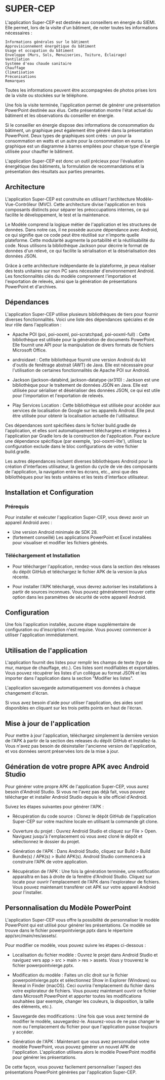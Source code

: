 # SUPER-CEP

L'application Super-CEP est destinée aux conseillers en énergie du SIEMl. Elle permet, lors de la visite d'un bâtiment, de noter toutes les informations nécessaires :

    Informations générales sur le bâtiment
    Approvisionnement énergétique du bâtiment
    Usage et occupation du bâtiment
    Enveloppe (Murs, Sols, Menuiseries, Toiture, Éclairage)
    Ventilation
    Système d'eau chaude sanitaire
    Chauffage
    Climatisation
    Préconisations
    Remarques

Toutes les informations peuvent être accompagnées de photos prises lors de la visite ou stockées sur le téléphone.

Une fois la visite terminée, l'application permet de générer une présentation PowerPoint destinée aux élus. Cette présentation montre l'état actuel du bâtiment et les observations du conseiller en énergie.

Si le conseiller en énergie dispose des informations de consommation du bâtiment, un graphique peut également être généré dans la présentation PowerPoint. Deux types de graphiques sont créés : un pour la consommation en watts et un autre pour la consommation en euros. Le graphique est un diagramme à barres empilées pour chaque type d'énergie utilisée pour chauffer le bâtiment.

L'application Super-CEP est donc un outil précieux pour l'évaluation énergétique des bâtiments, la formulation de recommandations et la présentation des résultats aux parties prenantes.

## Architecture 
L'application Super-CEP est construite en utilisant l'architecture Modèle-Vue-Contrôleur (MVC). Cette architecture divise l'application en trois composants distincts pour séparer les préoccupations internes, ce qui facilite le développement, le test et la maintenance.

Le Modèle comprend la logique métier de l'application et les structures de données. Dans notre cas, il ne possède aucune dépendance avec Android, ce qui signifie que ce code peut être réutilisé sur n'importe quelle plateforme. Cette modularité augmente la portabilité et la réutilisabilité du code. Nous utilisons la bibliothèque Jackson pour décrire le format de données d'un relevé, ce qui facilite la sérialisation et la désérialisation des données JSON.

Grâce à cette architecture indépendante de la plateforme, je peux réaliser des tests unitaires sur mon PC sans nécessiter d'environnement Android. Les fonctionnalités clés du modèle comprennent l'importation et l'exportation de relevés, ainsi que la génération de présentations PowerPoint et d'archives.

## Dépendances

L'application Super-CEP utilise plusieurs bibliothèques de tiers pour fournir diverses fonctionnalités. Voici une liste des dépendances spéciales et de leur rôle dans l'application :

- Apache POI (poi, poi-ooxml, poi-scratchpad, poi-ooxml-full) : Cette bibliothèque est utilisée pour la génération de documents PowerPoint. Elle fournit une API pour la manipulation de divers formats de fichiers Microsoft Office.

- androidawt : Cette bibliothèque fournit une version Android du kit d'outils de fenêtrage abstrait (AWT) de Java. Elle est nécessaire pour l'utilisation de certaines fonctionnalités de Apache POI sur Android.

- Jackson (jackson-databind, jackson-datatype-jsr310) : Jackson est une bibliothèque pour le traitement de données JSON en Java. Elle est utilisée pour sérialiser et désérialiser des données JSON, ce qui est utile pour l'importation et l'exportation de relevés.

- Play Services Location : Cette bibliothèque est utilisée pour accéder aux services de localisation de Google sur les appareils Android. Elle peut être utilisée pour obtenir la localisation actuelle de l'utilisateur.

Ces dépendances sont spécifiées dans le fichier build.gradle de l'application, et elles sont automatiquement téléchargées et intégrées à l'application par Gradle lors de la construction de l'application. Pour exclure une dépendance spécifique (par exemple, 'poi-ooxml-lite'), utilisez la configuration exclude dans le bloc configurations de votre fichier build.gradle.

Les autres dépendances incluent diverses bibliothèques Android pour la création d'interfaces utilisateur, la gestion du cycle de vie des composants de l'application, la navigation entre les écrans, etc., ainsi que des bibliothèques pour les tests unitaires et les tests d'interface utilisateur.


## Installation et Configuration
### Prérequis

Pour installer et exécuter l'application Super-CEP, vous devez avoir un appareil Android avec :

- Une version Android minimale de SDK 28.
- (fortement conseillé) Les applications PowerPoint et Excel installées pour visualiser et modifier les fichiers générés.

### Téléchargement et Installation

- Pour télécharger l'application, rendez-vous dans la section des releases du dépôt GitHub et téléchargez le fichier APK de la version la plus récente.

- Pour installer l'APK téléchargé, vous devrez autoriser les installations à partir de sources inconnues. Vous pouvez généralement trouver cette option dans les paramètres de sécurité de votre appareil Android.

## Configuration

Une fois l'application installée, aucune étape supplémentaire de configuration ou d'inscription n'est requise. Vous pouvez commencer à utiliser l'application immédiatement. 
## Utilisation de l'application


L'application fournit des listes pour remplir les champs de texte (type de mur, marque de chauffage, etc.). Ces listes sont modifiables et exportables. Vous pouvez récupérer les listes d'un collègue au format JSON et les importer dans l'application dans la section "Modifier les listes".

L'application sauvegarde automatiquement vos données à chaque changement d'écran.

Si vous avez besoin d'aide pour utiliser l'application, des aides sont disponibles en cliquant sur les trois petits points en haut de l'écran.

## Mise à jour de l'application

Pour mettre à jour l'application, téléchargez simplement la dernière version de l'APK à partir de la section des releases du dépôt GitHub et installez-la. Vous n'avez pas besoin de désinstaller l'ancienne version de l'application, et vos données seront préservées lors de la mise à jour.


## Génération de votre propre APK avec Android Studio

Pour générer votre propre APK de l'application Super-CEP, vous aurez besoin d'Android Studio. Si vous ne l'avez pas déjà fait, vous pouvez télécharger et installer Android Studio depuis le site officiel d'Android.

Suivez les étapes suivantes pour générer l'APK :

- Récupération du code source : Clonez le dépôt GitHub de l'application Super-CEP sur votre machine locale en utilisant la commande git clone.

- Ouverture du projet : Ouvrez Android Studio et cliquez sur File > Open. Naviguez jusqu'à l'emplacement où vous avez cloné le dépôt et sélectionnez le dossier du projet.

- Génération de l'APK : Dans Android Studio, cliquez sur Build > Build Bundle(s) / APK(s) > Build APK(s). Android Studio commencera à construire l'APK de votre application.

- Récupération de l'APK : Une fois la génération terminée, une notification apparaîtra en bas à droite de la fenêtre d'Android Studio. Cliquez sur locate pour ouvrir l'emplacement de l'APK dans l'explorateur de fichiers. Vous pouvez maintenant transférer cet APK sur votre appareil Android pour l'installer.

## Personnalisation du Modèle PowerPoint

L'application Super-CEP vous offre la possibilité de personnaliser le modèle PowerPoint qui est utilisé pour générer les présentations. Ce modèle se trouve dans le fichier powerpointvierge.pptx dans le répertoire app/src/main/res/assets/.

Pour modifier ce modèle, vous pouvez suivre les étapes ci-dessous :

- Localisation du fichier modèle : Ouvrez le projet dans Android Studio et naviguez vers app > src > main > res > assets. Vous y trouverez le fichier powerpointvierge.pptx.

- Modification du modèle : Faites un clic droit sur le fichier powerpointvierge.pptx et sélectionnez Show in Explorer (Windows) ou Reveal in Finder (macOS). Ceci ouvrira l'emplacement du fichier dans votre explorateur de fichiers. Vous pouvez maintenant ouvrir ce fichier dans Microsoft PowerPoint et apporter toutes les modifications souhaitées (par exemple, changer les couleurs, la disposition, la taille des éléments, etc.).

- Sauvegarde des modifications : Une fois que vous avez terminé de modifier le modèle, sauvegardez-le. Assurez-vous de ne pas changer le nom ou l'emplacement du fichier pour que l'application puisse toujours y accéder.

- Génération de l'APK : Maintenant que vous avez personnalisé votre modèle PowerPoint, vous pouvez générer un nouvel APK de l'application. L'application utilisera alors le modèle PowerPoint modifié pour générer les présentations.

De cette façon, vous pouvez facilement personnaliser l'aspect des présentations PowerPoint générées par l'application Super-CEP.

